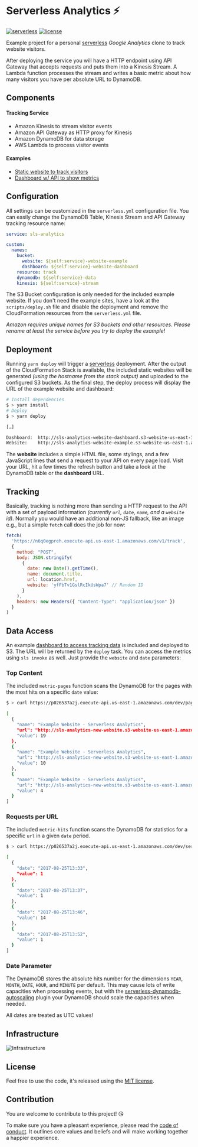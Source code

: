 # Serverless Analytics ⚡️

[![serverless](http://public.serverless.com/badges/v3.svg)](http://www.serverless.com) 
[![license](https://img.shields.io/github/license/sbstjn/serverless-analytics.svg)](LICENSE.md)

Example project for a personal [serverless](https://serverless.com) *Google Analytics* clone to track website visitors.

After deploying the service you will have a HTTP endpoint using API Gateway that accepts requests and puts them into a Kinesis Stream. A Lambda function processes the stream and writes a basic metric about how many visitors you have per absolute URL to DynamoDB.

## Components

#### Tracking Service

- Amazon Kinesis to stream visitor events
- Amazon API Gateway as HTTP proxy for Kinesis
- Amazon DynamoDB for data storage
- AWS Lambda to process visitor events

#### Examples

- [Static website to track visitors](http://sls-analytics-website-example.s3-website-us-east-1.amazonaws.com)
- [Dashboard w/ API to show metrics](http://sls-analytics-website-dashboard.s3-website-us-east-1.amazonaws.com/)

## Configuration

All settings can be customized in the `serverless.yml` configuration file. You can easily change the DynamoDB Table, Kinesis Stream and API Gateway tracking resource name:

```yaml
service: sls-analytics

custom:
  names:
    bucket: 
      website: ${self:service}-website-example
      dashboard: ${self:service}-website-dashboard
    resource: track
    dynamodb: ${self:service}-data
    kinesis: ${self:service}-stream
```

The S3 Bucket configuration is only needed for the included example website. If you don't need the example sites, have a look at the `scripts/deploy.sh` file and disable the deployment and remove the CloudFormation resources from the `serverless.yml` file.

*Amazon requires unique names for S3 buckets and other resources. Please rename at least the service before you try to deploy the example!*

## Deployment

Running `yarn deploy` will trigger a [serverless](https://serverless.com) deployment. After the output of the CloudFormation Stack is available, the included static websites will be generated *(using the hostname from the stack output)* and uploaded to the configured S3 buckets. As the final step, the deploy process will display the URL of the example website and dashboard:

```bash
# Install dependencies
$ > yarn install
# Deploy 
$ > yarn deploy

[…]

Dashboard:  http://sls-analytics-website-dashboard.s3-website-us-east-1.amazonaws.com/
Website:    http://sls-analytics-website-example.s3-website-us-east-1.amazonaws.com/
```

The **website** includes a simple HTML file, some stylings, and a few JavaScript lines that send a request to your API on every page load. Visit your URL, hit a few times the refresh button and take a look at the DynamoDB table or the **dashboard** URL.

## Tracking

Basically, tracking is nothing more than sending a HTTP request to the API with a set of payload information *(currently `url`, `date`, `name`, and a `website` id)*. Normally you would have an additional non-JS fallback, like an image e.g., but a simple `fetch` call does the job for now:

```js
fetch(
  'https://n6q0egpreh.execute-api.us-east-1.amazonaws.com/v1/track',
  {
    method: "POST",
    body: JSON.stringify(
      {
        date: new Date().getTime(),
        name: document.title,
        url: location.href,
        website: 'yfFbTv1GslRcIkUsWpa7' // Random ID
      }
    ),
    headers: new Headers({ "Content-Type": "application/json" })
  }
)
```

## Data Access

An example [dashboard to access tracking data](http://sls-analytics-website-dashboard.s3-website-us-east-1.amazonaws.com/) is included and deployed to S3. The URL will be returned by the `deploy` task. You can access the metrics using `sls invoke` as well. Just provide the `website` and `date` parameters:

### Top Content

The included `metric-pages` function scans the DynamoDB for the pages with the most hits on a specific `date` value:

```bash
$ > curl https://p026537a2j.execute-api.us-east-1.amazonaws.com/dev/pages?website=yfFbTv1GslRcIkUsWpa7&date=MONTH:2017-08

[
  {
    "name": "Example Website - Serverless Analytics",
    "url": "http://sls-analytics-new-website.s3-website-us-east-1.amazonaws.com/baz",
    "value": 19
  },
  {
    "name": "Example Website - Serverless Analytics",
    "url": "http://sls-analytics-new-website.s3-website-us-east-1.amazonaws.com/",
    "value": 10
  },
  {
    "name": "Example Website - Serverless Analytics",
    "url": "http://sls-analytics-new-website.s3-website-us-east-1.amazonaws.com/bar",
    "value": 4
  }
]
```

### Requests per URL

The included `metric-hits` function scans the DynamoDB for statistics for a specific `url` in a given `date` period.

```bash
$ > curl https://p026537a2j.execute-api.us-east-1.amazonaws.com/dev/series?website=yfFbTv1GslRcIkUsWpa7&date=HOUR:2017-08-25T13&url=http://sls-analytics-new-website.s3-website-us-east-1.amazonaws.com/baz

[
  {
    "date": "2017-08-25T13:33",
    "value": 1
  },
  {
    "date": "2017-08-25T13:37",
    "value": 1
  },
  {
    "date": "2017-08-25T13:46",
    "value": 14
  },
  {
    "date": "2017-08-25T13:52",
    "value": 1
  }
]
```

### Date Parameter

The DynamoDB stores the absolute hits number for the dimensions `YEAR`, `MONTH`, `DATE`, `HOUR`, and `MINUTE` per default. This may cause lots of write capacities when processing events, but with the [serverless-dynamodb-autoscaling](https://github.com/sbstjn/serverless-dynamodb-autoscaling) plugin your DynamoDB should scale the capacities when needed.

All dates are treated as UTC values!

## Infrastructure

![Infrastructure](infra.png)

## License

Feel free to use the code, it's released using the [MIT license](LICENSE.md).

## Contribution

You are welcome to contribute to this project! 😘 

To make sure you have a pleasant experience, please read the [code of conduct](CODE_OF_CONDUCT.md). It outlines core values and beliefs and will make working together a happier experience.
